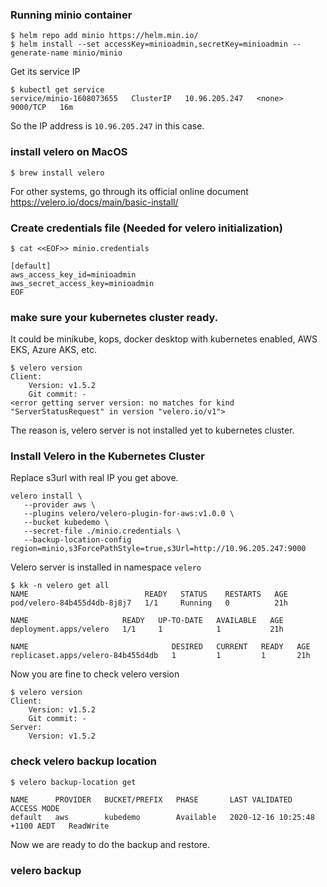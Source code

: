 ### Running minio container
```
$ helm repo add minio https://helm.min.io/
$ helm install --set accessKey=minioadmin,secretKey=minioadmin --generate-name minio/minio
```
Get its service IP

```
$ kubectl get service
service/minio-1608073655   ClusterIP   10.96.205.247   <none>        9000/TCP   16m
```
So the IP address is `10.96.205.247` in this case.

### install velero on MacOS
```
$ brew install velero
```
For other systems, go through its official online document https://velero.io/docs/main/basic-install/

### Create credentials file (Needed for velero initialization)
```
$ cat <<EOF>> minio.credentials

[default]
aws_access_key_id=minioadmin
aws_secret_access_key=minioadmin
EOF
```

### make sure your kubernetes cluster ready.

It could be minikube, kops, docker desktop with kubernetes enabled, AWS EKS, Azure AKS, etc.

```
$ velero version
Client:
	Version: v1.5.2
	Git commit: -
<error getting server version: no matches for kind "ServerStatusRequest" in version "velero.io/v1">
```
The reason is, velero server is not installed yet to kubernetes cluster.

### Install Velero in the Kubernetes Cluster

Replace s3url with real IP you get above.

```
velero install \
   --provider aws \
   --plugins velero/velero-plugin-for-aws:v1.0.0 \
   --bucket kubedemo \
   --secret-file ./minio.credentials \
   --backup-location-config region=minio,s3ForcePathStyle=true,s3Url=http://10.96.205.247:9000
```
Velero server is installed in namespace `velero`
```
$ kk -n velero get all
NAME                          READY   STATUS    RESTARTS   AGE
pod/velero-84b455d4db-8j8j7   1/1     Running   0          21h

NAME                     READY   UP-TO-DATE   AVAILABLE   AGE
deployment.apps/velero   1/1     1            1           21h

NAME                                DESIRED   CURRENT   READY   AGE
replicaset.apps/velero-84b455d4db   1         1         1       21h
```

Now you are fine to check velero version
```
$ velero version
Client:
	Version: v1.5.2
	Git commit: -
Server:
	Version: v1.5.2
```
### check velero backup location

```
$ velero backup-location get

NAME      PROVIDER   BUCKET/PREFIX   PHASE       LAST VALIDATED                   ACCESS MODE
default   aws        kubedemo        Available   2020-12-16 10:25:48 +1100 AEDT   ReadWrite
```

Now we are ready to do the backup and restore.

### velero backup

